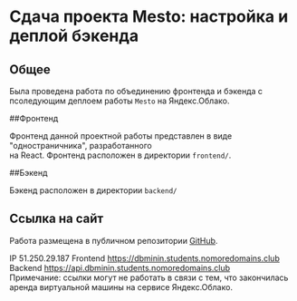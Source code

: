 # Сдача проекта Mesto: настройка и деплой бэкенда

## Общее

Была проведена работа по объединению фронтенда и бэкенда с псоледующим деплоем работы `Mesto`
на Яндекс.Облако.

##Фронтенд

Фронтенд данной проектной работы представлен в виде "одностраничника", разработанного  
на React.
Фронтенд расположен в директории `frontend/`.

##Бэкенд

Бэкенд расположен в директории `backend/`

## Ссылка на сайт

Работа размещена в публичном репозитории [GitHub](https://github.com/MininDmitriy/react-mesto-api-full).

IP  51.250.29.187
Frontend  https://dbminin.students.nomoredomains.club  
Backend  https://api.dbminin.students.nomoredomains.club  
Примечание: ссылки могут не работать в связи с тем, что закончилась аренда виртуальной машины на сервисе Яндекс.Облако.
